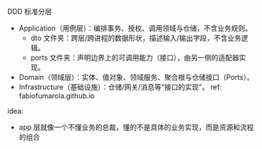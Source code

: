 DDD 标准分层

- Application（用例层）：编排事务、授权、调用领域与仓储，不含业务规则。
    - dto 文件夹：跨层/跨进程的数据形状，描述输入/输出字段，不含业务逻辑。
    - ports 文件夹：声明边界上的可调用能力（接口），由另一侧的适配器实现。
- Domain（领域层）：实体、值对象、领域服务、聚合根与仓储接口（Ports）。
- Infrastructure（基础设施）：仓储/网关/消息等“接口的实现”。
ref: fabiofumarola.github.io

idea:
- app 层就像一个不懂业务的总裁，懂的不是具体的业务实现，而是资源和流程的组合
